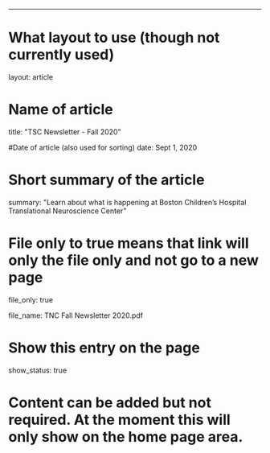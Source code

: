 ---
# What layout to use (though not currently used)
layout: article

# Name of article
title: "TSC Newsletter - Fall 2020"

#Date of article (also used for sorting)
date: Sept 1, 2020

# Short summary of the article
summary: "Learn about what is happening at Boston Children’s Hospital Translational Neuroscience Center"

# File only to true means that link will only the file only and not go to a new page
file_only: true

file_name: TNC Fall Newsletter 2020.pdf

# Show this entry on the page
show_status: true

# Content can be added but not required.  At the moment this will only show on the home page area.